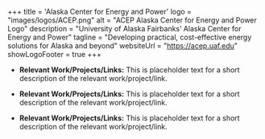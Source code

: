 +++
title = 'Alaska Center for Energy and Power'
logo = "images/logos/ACEP.png"
alt = "ACEP Alaska Center for Energy and Power Logo"
description = "University of Alaska Fairbanks’ Alaska Center for Energy and Power"
tagline = "Developing practical, cost-effective energy solutions for Alaska and beyond"
websiteUrl = "https://acep.uaf.edu"
showLogoFooter = true
+++
* **Relevant Work/Projects/Links:** This is placeholder text for a short description of the relevant work/project/link.

* **Relevant Work/Projects/Links:** This is placeholder text for a short description of the relevant work/project/link.

* **Relevant Work/Projects/Links:** This is placeholder text for a short description of the relevant work/project/link.
